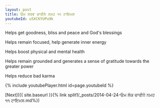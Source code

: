 ```yaml
---
layout: post
title: ਓਮ ਸਰਵ ਚਾਰੀਨੇ ਨਮਹ ੧੧ ਟਾਇਮਸ
youtubeId: u5XCKYUPu9k
---
```

 
 
Helps get goodness, bliss and peace and God's blessings
 
Helps remain focused, help generate inner energy 
 
Helps boost physical and mental health 
 
Helps remain grounded and generates a sense of gratitude towards the greater power 
 
Helps reduce bad karma
 
 
 
 


{% include youtubePlayer.html id=page.youtubeId %}
 
[Next]({{ site.baseurl }}{% link  split1/_posts/2014-04-24-ਓਮ ਲੋਕ ਚਾਰੀਨੇ ਨਮਹ ੧੧ ਟਾਇਮਸ.md%})
 
